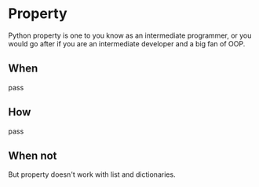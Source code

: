 # Property

Python property is one to you know as an intermediate programmer, or you would go after if you are an intermediate developer and a big fan of OOP.



## When

pass



## How

pass



## When not

But property doesn't work with list and dictionaries.
